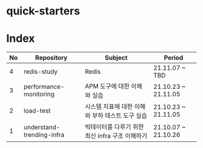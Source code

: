 # quick-starters

# Index
|No|Repository|Subject|Period|
|---|------|---|---|
|4|redis-study|Redis |21.11.07 ~ TBD|
|3|performance-monitoring|APM 도구에 대한 이해와 실습|21.10.23 ~ 21.11.05|
|2|load-test|시스템 지표에 대한 이해와 부하 테스트 도구 실습|21.10.23 ~ 21.11.05|
|1|understand-trending-infra|빅데이터를 다루기 위한 최신 infra 구조 이해하기|21.10.07 ~ 21.10.26|
